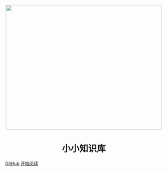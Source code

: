 <p align="center">
<img src="http://pic.netbian.com/uploads/allimg/190824/205524-1566651324f88b.jpg" width="500" height="400"/>
</p>
<h1 align="center">小小知识库</h1>

[GitHub](https://github.com/dongyzzzz)
[开始阅读](https://dongyzzzz.github.io/course-of-growth/#/./docs/a-1demo)




